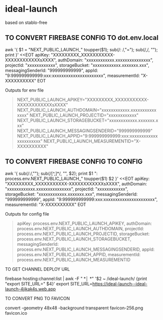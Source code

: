 # ideal-launch
based on stablo-free

## TO CONVERT FIREBASE CONFIG TO dot.env.local

awk '{ $1 = "NEXT_PUBLIC_LAUNCH_" toupper($1); sub(/: /,"="); sub(/,/, ""); print }' <<EOT
  apiKey: "XXXXXXXXX_XXXXXXXXXXX-XXXXXXXXXXXXsXXXX",
  authDomain: "xxxxxxxxxxxx.xxxxxxxxxxxxxxx",
  projectId: "xxxxxxxxxxxx",
  storageBucket: "xxxxxxxxxxxx.xxxxxxx.xxx",
  messagingSenderId: "999999999999",
  appId: "9:999999999999:xxx:xxxxxxxxxxxxxxxxxxxxxx",
  measurementId: "X-XXXXXXXXXX"
EOT

Outputs for env file
> NEXT_PUBLIC_LAUNCH_APIKEY="XXXXXXXXX_XXXXXXXXXXX-XXXXXXXXXXXXsXXXX"
> NEXT_PUBLIC_LAUNCH_AUTHDOMAIN="xxxxxxxxxxxx.xxxxxxxxxxxxxxx"
> NEXT_PUBLIC_LAUNCH_PROJECTID="xxxxxxxxxxxx"
> NEXT_PUBLIC_LAUNCH_STORAGEBUCKET="xxxxxxxxxxxx.xxxxxxx.xxx"
> NEXT_PUBLIC_LAUNCH_MESSAGINGSENDERID="999999999999"
> NEXT_PUBLIC_LAUNCH_APPID="9:999999999999:xxx:xxxxxxxxxxxxxxxxxxxxxx"
> NEXT_PUBLIC_LAUNCH_MEASUREMENTID="X-XXXXXXXXXX"

## TO CONVERT FIREBASE CONFIG TO CONFIG

awk '{ sub(/:/,""); sub(/[^,]*/, "", $2); print $1 ": process.env.NEXT_PUBLIC_LAUNCH_" toupper($1) $2 }' <<EOT
  apiKey: "XXXXXXXXX_XXXXXXXXXXX-XXXXXXXXXXXXsXXXX",
  authDomain: "xxxxxxxxxxxx.xxxxxxxxxxxxxxx",
  projectId: "xxxxxxxxxxxx",
  storageBucket: "xxxxxxxxxxxx.xxxxxxx.xxx",
  messagingSenderId: "999999999999",
  appId: "9:999999999999:xxx:xxxxxxxxxxxxxxxxxxxxxx",
  measurementId: "X-XXXXXXXXXX"
EOT

Outputs for config file
> apiKey: process.env.NEXT_PUBLIC_LAUNCH_APIKEY,
> authDomain: process.env.NEXT_PUBLIC_LAUNCH_AUTHDOMAIN,
> projectId: process.env.NEXT_PUBLIC_LAUNCH_PROJECTID,
> storageBucket: process.env.NEXT_PUBLIC_LAUNCH_STORAGEBUCKET,
> messagingSenderId: process.env.NEXT_PUBLIC_LAUNCH_MESSAGINGSENDERID,
> appId: process.env.NEXT_PUBLIC_LAUNCH_APPID,
> measurementId: process.env.NEXT_PUBLIC_LAUNCH_MEASUREMENTID

TO GET CHANNEL DEPLOY URL

firebase hosting:channel:list | awk -F " *│ *" '$2 ~ /ideal-launch/ {print "export SITE_URL=" $4}'
export SITE_URL=https://ideal-launch--ideal-launch-4jikak4s.web.app


TO CONVERT PNG TO FAVICON

convert -geometry 48x48 -background transparent favicon-256.png favicon.ico
